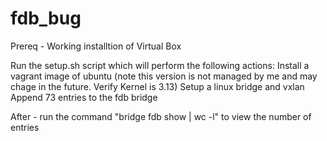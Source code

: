 # fdb_bug
Prereq - Working installtion of Virtual Box

Run the setup.sh script which will perform the following actions:
Install a vagrant image of ubuntu (note this version is not managed by me and may chage in the future. Verify Kernel is 3.13)
Setup a linux bridge and vxlan
Append 73 entries to the fdb bridge

After - run the command "bridge fdb show | wc -l" to view the number of entries

